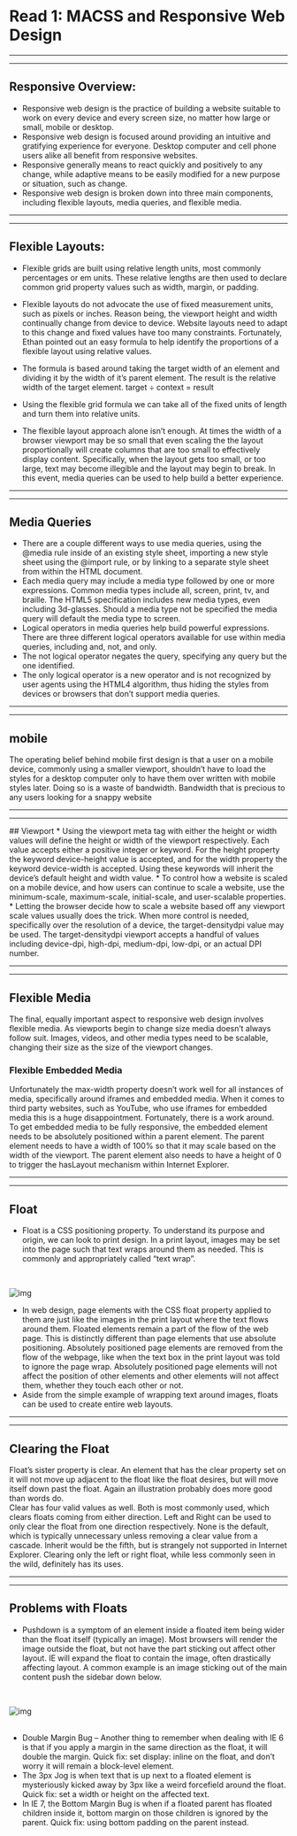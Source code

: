 # Read 1: MACSS and Responsive Web Design
<hr>
<hr>

## Responsive Overview:
* Responsive web design is the practice of building a website suitable to work on every device and every screen size, no matter how large or small, mobile or desktop.
* Responsive web design is focused around providing an intuitive and gratifying experience for everyone. Desktop computer and cell phone users alike all benefit from responsive websites.
* Responsive generally means to react quickly and positively to any change, while adaptive means to be easily modified for a new purpose or situation, such as change.
* Responsive web design is broken down into three main components, including flexible layouts, media queries, and flexible media.
<hr>
<hr>

## Flexible Layouts:
*  Flexible grids are built using relative length units, most commonly percentages or em units. These relative lengths are then used to declare common grid property values such as width, margin, or padding.
* Flexible layouts do not advocate the use of fixed measurement units, such as pixels or inches. Reason being, the viewport height and width continually change from device to device. Website layouts need to adapt to this change and fixed values have too many constraints. Fortunately, Ethan pointed out an easy formula to help identify the proportions of a flexible layout using relative values.
* The formula is based around taking the target width of an element and dividing it by the width of it’s parent element. The result is the relative width of the target element.
target ÷ context = result

* Using the flexible grid formula we can take all of the fixed units of length and turn them into relative units.
* The flexible layout approach alone isn’t enough. At times the width of a browser viewport may be so small that even scaling the the layout proportionally will create columns that are too small to effectively display content. Specifically, when the layout gets too small, or too large, text may become illegible and the layout may begin to break. In this event, media queries can be used to help build a better experience.

<hr>
<hr>

## Media Queries
* There are a couple different ways to use media queries, using the @media rule inside of an existing style sheet, importing a new style sheet using the @import rule, or by linking to a separate style sheet from within the HTML document. 
* Each media query may include a media type followed by one or more expressions. Common media types include all, screen, print, tv, and braille. The HTML5 specification includes new media types, even including 3d-glasses. Should a media type not be specified the media query will default the media type to screen.
* Logical operators in media queries help build powerful expressions. There are three different logical operators available for use within media queries, including and, not, and only.
* The not logical operator negates the query, specifying any query but the one identified.
* The only logical operator is a new operator and is not recognized by user agents using the HTML4 algorithm, thus hiding the styles from devices or browsers that don’t support media queries. 
<hr>
<hr>

## mobile
The operating belief behind mobile first design is that a user on a mobile device, commonly using a smaller viewport, shouldn’t have to load the styles for a desktop computer only to have them over written with mobile styles later. Doing so is a waste of bandwidth. Bandwidth that is precious to any users looking for a snappy website
<hr>
<hr>
## Viewport
* Using the viewport meta tag with either the height or width values will define the height or width of the viewport respectively. Each value accepts either a positive integer or keyword. For the height property the keyword device-height value is accepted, and for the width property the keyword device-width is accepted. Using these keywords will inherit the device’s default height and width value.
* To control how a website is scaled on a mobile device, and how users can continue to scale a website, use the minimum-scale, maximum-scale, initial-scale, and user-scalable properties.
* Letting the browser decide how to scale a website based off any viewport scale values usually does the trick. When more control is needed, specifically over the resolution of a device, the target-densitydpi value may be used. The target-densitydpi viewport accepts a handful of values including device-dpi, high-dpi, medium-dpi, low-dpi, or an actual DPI number.
<hr>
<hr>

## Flexible Media
The final, equally important aspect to responsive web design involves flexible media. As viewports begin to change size media doesn’t always follow suit. Images, videos, and other media types need to be scalable, changing their size as the size of the viewport changes.
<br>

### Flexible Embedded Media
Unfortunately the max-width property doesn’t work well for all instances of media, specifically around iframes and embedded media. When it comes to third party websites, such as YouTube, who use iframes for embedded media this is a huge disappointment. Fortunately, there is a work around.<br>
To get embedded media to be fully responsive, the embedded element needs to be absolutely positioned within a parent element. The parent element needs to have a width of 100% so that it may scale based on the width of the viewport. The parent element also needs to have a height of 0 to trigger the hasLayout mechanism within Internet Explorer.
<hr>
<hr>

## Float
* Float is a CSS positioning property. To understand its purpose and origin, we can look to print design. In a print layout, images may be set into the page such that text wraps around them as needed. This is commonly and appropriately called “text wrap”.
<br>

![img](https://css-tricks.com/wp-content/csstricks-uploads/print-layout.png)
<br>

* In web design, page elements with the CSS float property applied to them are just like the images in the print layout where the text flows around them. Floated elements remain a part of the flow of the web page. This is distinctly different than page elements that use absolute positioning. Absolutely positioned page elements are removed from the flow of the webpage, like when the text box in the print layout was told to ignore the page wrap. Absolutely positioned page elements will not affect the position of other elements and other elements will not affect them, whether they touch each other or not.
* Aside from the simple example of wrapping text around images, floats can be used to create entire web layouts.

<hr>
<hr>

## Clearing the Float
Float’s sister property is clear. An element that has the clear property set on it will not move up adjacent to the float like the float desires, but will move itself down past the float. Again an illustration probably does more good than words do.<br>
Clear has four valid values as well. Both is most commonly used, which clears floats coming from either direction. Left and Right can be used to only clear the float from one direction respectively. None is the default, which is typically unnecessary unless removing a clear value from a cascade. Inherit would be the fifth, but is strangely not supported in Internet Explorer. Clearing only the left or right float, while less commonly seen in the wild, definitely has its uses.


<hr>
<hr>

## Problems with Floats
* Pushdown is a symptom of an element inside a floated item being wider than the float itself (typically an image). Most browsers will render the image outside the float, but not have the part sticking out affect other layout. IE will expand the float to contain the image, often drastically affecting layout. A common example is an image sticking out of the main content push the sidebar down below. <br>
<br>

![img](https://css-tricks.com/wp-content/csstricks-uploads/pushdown2.png)
<br><br>

* Double Margin Bug – Another thing to remember when dealing with IE 6 is that if you apply a margin in the same direction as the float, it will double the margin. Quick fix: set display: inline on the float, and don’t worry it will remain a block-level element.
* The 3px Jog is when text that is up next to a floated element is mysteriously kicked away by 3px like a weird forcefield around the float. Quick fix: set a width or height on the affected text.
* In IE 7, the Bottom Margin Bug is when if a floated parent has floated children inside it, bottom margin on those children is ignored by the parent. Quick fix: using bottom padding on the parent instead.